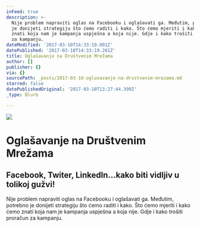 ```yaml
---
inFeed: true
description: >-
  Nije problem napraviti oglas na Facebooku i oglašavati ga. Međutim, potrebno
  je donijeti strategiju što ćemo raditi i kako. Što ćemo mjeriti i kako ćemo
  znati koja nam je kampanja uspješna a koja nije. Gdje i kako trošiti proračun
  za kampanju.
dateModified: '2017-03-10T14:33:19.001Z'
datePublished: '2017-03-10T14:33:19.261Z'
title: Oglašavanje na Društvenim Mrežama
author: []
publisher: {}
via: {}
sourcePath: _posts/2017-03-10-oglasavanje-na-drustvenim-mrezama.md
starred: false
datePublishedOriginal: '2017-03-10T13:27:44.399Z'
_type: Blurb

---
```

![](https://the-grid-user-content.s3-us-west-2.amazonaws.com/2828ed63-4449-4612-8aef-034b9cb144e3.jpg)

# Oglašavanje na Društvenim Mrežama

## Facebook, Twiter, LinkedIn...kako biti vidljiv u tolikoj gužvi!

Nije problem napraviti oglas na Facebooku i oglašavati ga. Međutim, potrebno je donijeti strategiju što ćemo raditi i kako. Što ćemo mjeriti i kako ćemo znati koja nam je kampanja uspješna a koja nije. Gdje i kako trošiti proračun za kampanju.